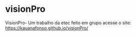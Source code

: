 # visionPro
VisionPro- Um trabalho da etec feito em grupo acesse o site: https://kauanafonso.github.io/visionPro/

